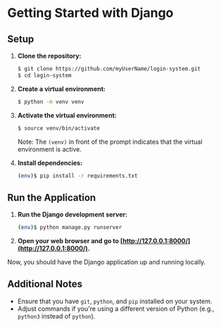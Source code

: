 # Getting Started with Django

## Setup

1. **Clone the repository:**

    ```bash
    $ git clone https://github.com/myUserName/login-system.git
    $ cd login-system
    ```

2. **Create a virtual environment:**

    ```bash
    $ python -m venv venv
    ```

3. **Activate the virtual environment:**

    ```bash
    $ source venv/bin/activate
    ```

   Note: The `(venv)` in front of the prompt indicates that the virtual environment is active.

4. **Install dependencies:**

    ```bash
    (env)$ pip install -r requirements.txt
    ```

## Run the Application

1. **Run the Django development server:**

    ```bash
    (env)$ python manage.py runserver
    ```

3. **Open your web browser and go to [http://127.0.0.1:8000/](http://127.0.0.1:8000/).**

Now, you should have the Django application up and running locally.

## Additional Notes

- Ensure that you have `git`, `python`, and `pip` installed on your system.
- Adjust commands if you're using a different version of Python (e.g., `python3` instead of `python`).

